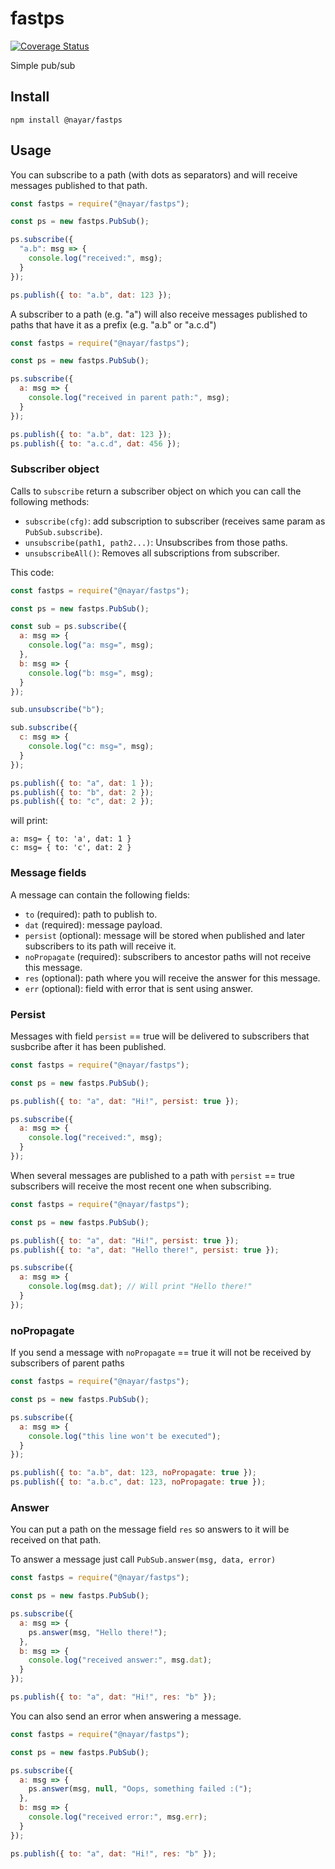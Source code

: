 # fastps

 [![Coverage Status](https://coveralls.io/repos/github/nayarsystems/fastps/badge.svg?branch=master&service=github)](https://coveralls.io/github/nayarsystems/fastps?branch=master)

Simple pub/sub

## Install

```
npm install @nayar/fastps
```

## Usage

You can subscribe to a path (with dots as separators) and will receive messages published to that path.

```javascript
const fastps = require("@nayar/fastps");

const ps = new fastps.PubSub();

ps.subscribe({
  "a.b": msg => {
    console.log("received:", msg);
  }
});

ps.publish({ to: "a.b", dat: 123 });
```

A subscriber to a path (e.g. "a") will also receive messages published to paths that have it as a prefix (e.g. "a.b" or "a.c.d")

```javascript
const fastps = require("@nayar/fastps");

const ps = new fastps.PubSub();

ps.subscribe({
  a: msg => {
    console.log("received in parent path:", msg);
  }
});

ps.publish({ to: "a.b", dat: 123 });
ps.publish({ to: "a.c.d", dat: 456 });
```

### Subscriber object

Calls to `subscribe` return a subscriber object on which you can call the following methods:

- `subscribe(cfg)`: add subscription to subscriber (receives same param as `PubSub.subscribe`).
- `unsubscribe(path1, path2...)`: Unsubscribes from those paths.
- `unsubscribeAll()`: Removes all subscriptions from subscriber.

This code:

```javascript
const fastps = require("@nayar/fastps");

const ps = new fastps.PubSub();

const sub = ps.subscribe({
  a: msg => {
    console.log("a: msg=", msg);
  },
  b: msg => {
    console.log("b: msg=", msg);
  }
});

sub.unsubscribe("b");

sub.subscribe({
  c: msg => {
    console.log("c: msg=", msg);
  }
});

ps.publish({ to: "a", dat: 1 });
ps.publish({ to: "b", dat: 2 });
ps.publish({ to: "c", dat: 2 });
```

will print:

```
a: msg= { to: 'a', dat: 1 }
c: msg= { to: 'c', dat: 2 }
```

### Message fields

A message can contain the following fields:

- `to` (required): path to publish to.
- `dat` (required): message payload.
- `persist` (optional): message will be stored when published and later subscribers to its path will receive it.
- `noPropagate` (required): subscribers to ancestor paths will not receive this message.
- `res` (optional): path where you will receive the answer for this message.
- `err` (optional): field with error that is sent using answer.

### Persist

Messages with field `persist` == true will be delivered to subscribers that susbcribe after it has been published.

```javascript
const fastps = require("@nayar/fastps");

const ps = new fastps.PubSub();

ps.publish({ to: "a", dat: "Hi!", persist: true });

ps.subscribe({
  a: msg => {
    console.log("received:", msg);
  }
});
```

When several messages are published to a path with `persist` == true subscribers will receive the most recent one when subscribing.

```javascript
const fastps = require("@nayar/fastps");

const ps = new fastps.PubSub();

ps.publish({ to: "a", dat: "Hi!", persist: true });
ps.publish({ to: "a", dat: "Hello there!", persist: true });

ps.subscribe({
  a: msg => {
    console.log(msg.dat); // Will print "Hello there!"
  }
});
```

### noPropagate

If you send a message with `noPropagate` == true it will not be received by subscribers of parent paths

```javascript
const fastps = require("@nayar/fastps");

const ps = new fastps.PubSub();

ps.subscribe({
  a: msg => {
    console.log("this line won't be executed");
  }
});

ps.publish({ to: "a.b", dat: 123, noPropagate: true });
ps.publish({ to: "a.b.c", dat: 123, noPropagate: true });
```

### Answer

You can put a path on the message field `res` so answers to it will be received on that path.

To answer a message just call `PubSub.answer(msg, data, error)`

```javascript
const fastps = require("@nayar/fastps");

const ps = new fastps.PubSub();

ps.subscribe({
  a: msg => {
    ps.answer(msg, "Hello there!");
  },
  b: msg => {
    console.log("received answer:", msg.dat);
  }
});

ps.publish({ to: "a", dat: "Hi!", res: "b" });
```

You can also send an error when answering a message.

```javascript
const fastps = require("@nayar/fastps");

const ps = new fastps.PubSub();

ps.subscribe({
  a: msg => {
    ps.answer(msg, null, "Oops, something failed :(");
  },
  b: msg => {
    console.log("received error:", msg.err);
  }
});

ps.publish({ to: "a", dat: "Hi!", res: "b" });
```
